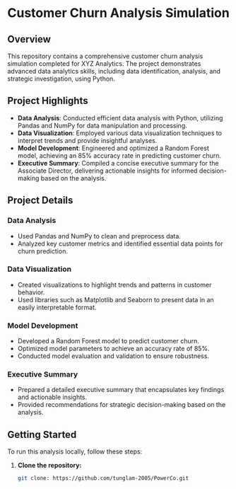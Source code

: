 # Customer Churn Analysis Simulation

## Overview

This repository contains a comprehensive customer churn analysis simulation completed for XYZ Analytics. The project demonstrates advanced data analytics skills, including data identification, analysis, and strategic investigation, using Python. 

## Project Highlights

- **Data Analysis**: Conducted efficient data analysis with Python, utilizing Pandas and NumPy for data manipulation and processing.
- **Data Visualization**: Employed various data visualization techniques to interpret trends and provide insightful analyses.
- **Model Development**: Engineered and optimized a Random Forest model, achieving an 85% accuracy rate in predicting customer churn.
- **Executive Summary**: Compiled a concise executive summary for the Associate Director, delivering actionable insights for informed decision-making based on the analysis.

## Project Details

### Data Analysis

- Used Pandas and NumPy to clean and preprocess data.
- Analyzed key customer metrics and identified essential data points for churn prediction.

### Data Visualization

- Created visualizations to highlight trends and patterns in customer behavior.
- Used libraries such as Matplotlib and Seaborn to present data in an easily interpretable format.

### Model Development

- Developed a Random Forest model to predict customer churn.
- Optimized model parameters to achieve an accuracy rate of 85%.
- Conducted model evaluation and validation to ensure robustness.

### Executive Summary

- Prepared a detailed executive summary that encapsulates key findings and actionable insights.
- Provided recommendations for strategic decision-making based on the analysis.

## Getting Started

To run this analysis locally, follow these steps:

1. **Clone the repository:**

   ```bash
   git clone: https://github.com/tunglam-2005/PowerCo.git

